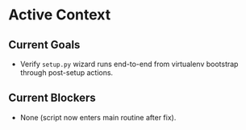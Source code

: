 # Active Context

## Current Goals

- Verify `setup.py` wizard runs end-to-end from virtualenv bootstrap through post-setup actions.

## Current Blockers

- None (script now enters main routine after fix).
